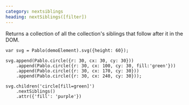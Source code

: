 ```yaml
---
category: nextsiblings
heading: nextSiblings([filter])
---
```


Returns a collection of all the collection's siblings that follow after it in the DOM.

    var svg = Pablo(demoElement).svg({height: 60});

    svg.append(Pablo.circle({r: 30, cx: 30, cy: 30}))
        .append(Pablo.circle({r: 30, cx: 100, cy: 30, fill:'green'}))
        .append(Pablo.circle({r: 30, cx: 170, cy: 30}))
        .append(Pablo.circle({r: 30, cx: 240, cy: 30}));

    svg.children('circle[fill=green]')
        .nextSiblings()
        .attr({'fill': 'purple'})
